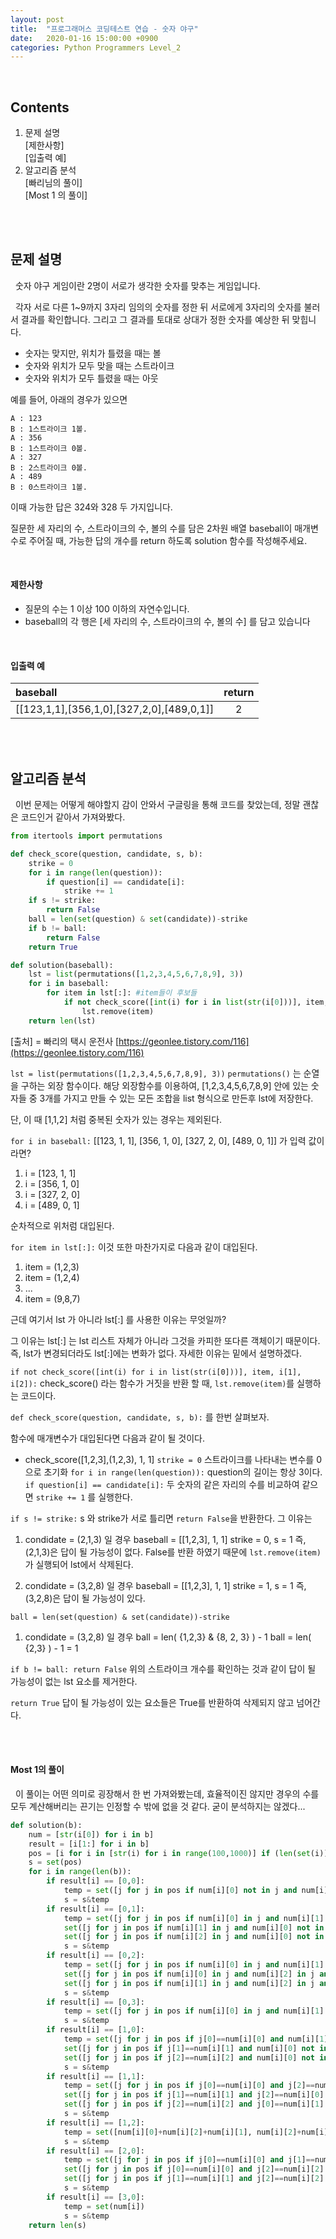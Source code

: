 ```yaml
---
layout: post
title:  "프로그래머스 코딩테스트 연습 - 숫자 야구"
date:   2020-01-16 15:00:00 +0900
categories: Python Programmers Level_2
---
```


<br />

## Contents
1. 문제 설명<br /> 
[제한사항]<br />
[입출력 예]<br />
3. 알고리즘 분석 <br />
[빠리님의 풀이]<br />
[Most 1 의 풀이]

<br /><br />

## 문제 설명 
&nbsp;&nbsp;숫자 야구 게임이란 2명이 서로가 생각한 숫자를 맞추는 게임입니다. 

&nbsp;&nbsp;각자 서로 다른 1~9까지 3자리 임의의 숫자를 정한 뒤 서로에게 3자리의 숫자를 불러서 결과를 확인합니다. 그리고 그 결과를 토대로 상대가 정한 숫자를 예상한 뒤 맞힙니다.

* 숫자는 맞지만, 위치가 틀렸을 때는 볼
* 숫자와 위치가 모두 맞을 때는 스트라이크
* 숫자와 위치가 모두 틀렸을 때는 아웃

예를 들어, 아래의 경우가 있으면

```
A : 123
B : 1스트라이크 1볼.
A : 356
B : 1스트라이크 0볼.
A : 327
B : 2스트라이크 0볼.
A : 489
B : 0스트라이크 1볼.
```

이때 가능한 답은 324와 328 두 가지입니다.

질문한 세 자리의 수, 스트라이크의 수, 볼의 수를 담은 2차원 배열 baseball이 매개변수로 주어질 때, 가능한 답의 개수를 return 하도록 solution 함수를 작성해주세요.

<br />

#### 제한사항
-   질문의 수는 1 이상 100 이하의 자연수입니다.
-   baseball의 각 행은 [세 자리의 수, 스트라이크의 수, 볼의 수] 를 담고 있습니다

<br />

#### 입출력 예 
|baseball|return|
|:---------------------------------------|:--:|
|[[123,1,1],[356,1,0],[327,2,0],[489,0,1]]| 2 |

<br /><br />

## 알고리즘 분석
&nbsp;&nbsp;이번 문제는 어떻게 해야할지 감이 안와서 구글링을 통해 코드를 찾았는데, 정말 괜찮은 코드인거 같아서 가져와봤다. 

```python
from itertools import permutations

def check_score(question, candidate, s, b):
    strike = 0
    for i in range(len(question)):
        if question[i] == candidate[i]:
            strike += 1
    if s != strike:
        return False
    ball = len(set(question) & set(candidate))-strike
    if b != ball:
        return False
    return True

def solution(baseball):
    lst = list(permutations([1,2,3,4,5,6,7,8,9], 3))
    for i in baseball:
        for item in lst[:]: #item들이 후보들
            if not check_score([int(i) for i in list(str(i[0]))], item, i[1], i[2]):
                lst.remove(item)
    return len(lst)
```
[출처] = 빠리의 택시 운전사
[https://geonlee.tistory.com/116](https://geonlee.tistory.com/116)

`lst = list(permutations([1,2,3,4,5,6,7,8,9], 3))`
`permutations()` 는 순열을 구하는 외장 함수이다. 
해당 외장함수를 이용하여, [1,2,3,4,5,6,7,8,9] 안에 있는 숫자들 중 3개를 가지고 만들 수 있는 모든 조합을 list 형식으로 만든후 lst에 저장한다. 

단, 이 때 [1,1,2] 처럼 중복된 숫자가 있는 경우는 제외된다.

`for i in baseball:` 
[[123, 1, 1], [356, 1, 0], [327, 2, 0], [489, 0, 1]] 가 입력 값이라면?

1. i = [123, 1, 1]
2. i = [356, 1, 0]  
3. i = [327, 2, 0]
4. i = [489, 0, 1] 

순차적으로 위처럼 대입된다.  

 `for item in lst[:]:` 
이것 또한 마찬가지로 다음과 같이 대입된다.
1. item = (1,2,3)
2. item = (1,2,4)
3. ...
4. item = (9,8,7)

근데 여기서 lst 가 아니라 lst[:] 를 사용한 이유는 무엇일까? 

그 이유는 lst[:] 는 lst 리스트 자체가 아니라 그것을 카피한 또다른 객체이기 때문이다. 즉, lst가 변경되더라도 lst[:]에는 변화가 없다. 자세한 이유는 밑에서 설명하겠다.

`if not check_score([int(i) for i in list(str(i[0]))], item, i[1], i[2]):`
check_score() 라는 함수가 거짓을 반환 할 때, `lst.remove(item)`를 실행하는 코드이다. 

`def check_score(question, candidate, s, b):` 를 한번 살펴보자. 

함수에 매개변수가 대입된다면 다음과 같이 될 것이다. 
- check_score([1,2,3],(1,2,3), 1, 1] 
`strike = 0`  스트라이크를 나타내는 변수를 0으로 초기화
`for i in range(len(question)):` question의 길이는 항상 3이다.
`if question[i] == candidate[i]:` 두 숫자의 같은 자리의 수를 비교하여 같으면 `strike += 1` 를 실행한다.     

`if s != strike:` s 와 strike가 서로 틀리면 `return False`을 반환한다. 그 이유는 
1. condidate = (2,1,3) 일 경우
baseball = [[1,2,3], 1, 1]
strike = 0, s = 1 
즉, (2,1,3)은 답이 될 가능성이 없다. 
False를 반환 하였기 때문에 `lst.remove(item)`가 실행되어 lst에서 삭제된다. 

2. condidate = (3,2,8) 일 경우 
baseball = [[1,2,3], 1, 1]
strike = 1, s = 1 
즉, (3,2,8)은 답이 될 가능성이 있다. 

`ball = len(set(question) & set(candidate))-strike`

1. condidate = (3,2,8) 일 경우 
ball = len( {1,2,3} & {8, 2, 3} ) - 1 
ball = len( {2,3} ) - 1 = 1  

`if b != ball: return False` 위의 스트라이크 개수를 확인하는 것과 같이 답이 될 가능성이 없는 lst 요소를 제거한다.

`return True` 답이 될 가능성이 있는 요소들은 True를 반환하여 삭제되지 않고 넘어간다.

<br /><br />

#### Most 1의 풀이 
&nbsp;&nbsp;이 풀이는 어떤 의미로 굉장해서 한 번 가져와봤는데, 효율적이진 않지만 경우의 수를 모두 계산해버리는 끈기는 인정할 수 밖에 없을 것 같다.
굳이 분석하지는 않겠다... 

```python
def solution(b):
    num = [str(i[0]) for i in b]
    result = [i[1:] for i in b]
    pos = [i for i in [str(i) for i in range(100,1000)] if (len(set(i))==3) and ('0' not in i)]
    s = set(pos)
    for i in range(len(b)):
        if result[i] == [0,0]:
            temp = set([j for j in pos if num[i][0] not in j and num[i][1] not in j and num[i][2] not in j])
            s = s&temp
        if result[i] == [0,1]:
            temp = set([j for j in pos if num[i][0] in j and num[i][1] not in j and num[i][2] not in j and j[0]!=num[i][0] and j[1]!=num[i][1] and j[2]!=num[i][2]])|\
            set([j for j in pos if num[i][1] in j and num[i][0] not in j and num[i][2] not in j and j[0]!=num[i][0] and j[1]!=num[i][1] and j[2]!=num[i][2]])|\
            set([j for j in pos if num[i][2] in j and num[i][0] not in j and num[i][1] not in j and j[0]!=num[i][0] and j[1]!=num[i][1] and j[2]!=num[i][2]])
            s = s&temp
        if result[i] == [0,2]:
            temp = set([j for j in pos if num[i][0] in j and num[i][1] in j and j[0]!=num[i][0] and j[1]!=num[i][1] and j[2]!=num[i][2]])|\
            set([j for j in pos if num[i][0] in j and num[i][2] in j and j[0]!=num[i][0] and j[1]!=num[i][1] and j[2]!=num[i][2]])|\
            set([j for j in pos if num[i][1] in j and num[i][2] in j and j[0]!=num[i][0] and j[1]!=num[i][1] and j[2]!=num[i][2]])
            s = s&temp
        if result[i] == [0,3]:
            temp = set([j for j in pos if num[i][0] in j and num[i][1] in j and num[i][2] in j])
            s = s&temp
        if result[i] == [1,0]:
            temp = set([j for j in pos if j[0]==num[i][0] and num[i][1] not in j and num[i][2] not in j])|\
            set([j for j in pos if j[1]==num[i][1] and num[i][0] not in j and num[i][2] not in j])|\
            set([j for j in pos if j[2]==num[i][2] and num[i][0] not in j and num[i][1] not in j])
            s = s&temp
        if result[i] == [1,1]:
            temp = set([j for j in pos if j[0]==num[i][0] and j[2]==num[i][1] and num[i][2] not in j])|set([j for j in pos if j[0]==num[i][0] and j[1]==num[i][2] and num[i][1] not in j])|\
            set([j for j in pos if j[1]==num[i][1] and j[2]==num[i][0] and num[i][2] not in j])|set([j for j in pos if j[1]==num[i][1] and j[0]==num[i][2] and num[i][0] not in j])|\
            set([j for j in pos if j[2]==num[i][2] and j[0]==num[i][1] and num[i][0] not in j])|set([j for j in pos if j[2]==num[i][2] and j[1]==num[i][0] and num[i][1] not in j])
            s = s&temp
        if result[i] == [1,2]:
            temp = set([num[i][0]+num[i][2]+num[i][1], num[i][2]+num[i][1]+num[i][0], num[i][1]+num[i][0]+num[i][2]])
            s = s&temp
        if result[i] == [2,0]:
            temp = set([j for j in pos if j[0]==num[i][0] and j[1]==num[i][1] and num[i][2] not in j])|\
            set([j for j in pos if j[0]==num[i][0] and j[2]==num[i][2] and num[i][1] not in j])|\
            set([j for j in pos if j[1]==num[i][1] and j[2]==num[i][2] and num[i][0] not in j])
            s = s&temp
        if result[i] == [3,0]:
            temp = set(num[i])
            s = s&temp
    return len(s)
```

<br /><br /><br />
